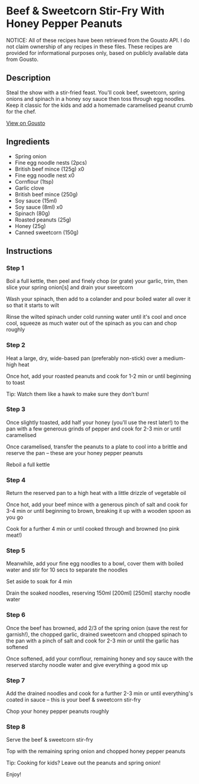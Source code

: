 # Beef & Sweetcorn Stir-Fry With Honey Pepper Peanuts

NOTICE: All of these recipes have been retrieved from the Gousto API. I do not claim ownership of any recipes in these files. These recipes are provided for informational purposes only, based on publicly available data from Gousto.

## Description

Steal the show with a stir-fried feast. You'll cook beef, sweetcorn, spring onions and spinach in a honey soy sauce then toss through egg noodles. Keep it classic for the kids and add a homemade caramelised peanut crumb for the chef.

[View on Gousto](https://www.gousto.co.uk/recipes/cookbook/beef-sweetcorn-stir-fry-with-honey-pepper-peanuts)

## Ingredients

- Spring onion
- Fine egg noodle nests (2pcs)
- British beef mince (125g) x0
- Fine egg noodle nest x0
- Cornflour (1tsp)
- Garlic clove
- British beef mince (250g)
- Soy sauce (15ml)
- Soy sauce (8ml) x0
- Spinach (80g)
- Roasted peanuts (25g)
- Honey (25g)
- Canned sweetcorn (150g)

## Instructions


### Step 1

Boil a full kettle, then peel and finely chop (or grate) your garlic, trim, then slice your spring onion[s] and drain your sweetcorn

Wash your spinach, then add to a colander and pour boiled water all over it so that it starts to wilt

Rinse the wilted spinach under cold running water until it's cool and once cool, squeeze as much water out of the spinach as you can and chop roughly


### Step 2

Heat a large, dry, wide-based pan (preferably non-stick) over a medium-high heat

Once hot, add your roasted peanuts and cook for 1-2 min or until beginning to toast

Tip: Watch them like a hawk to make sure they don’t burn!


### Step 3

Once slightly toasted, add half your honey (you'll use the rest later!) to the pan with a few generous grinds of pepper and cook for 2-3 min or until caramelised

Once caramelised, transfer the peanuts to a plate to cool into a brittle and reserve the pan – these are your honey pepper peanuts

Reboil a full kettle


### Step 4

Return the reserved pan to a high heat with a little drizzle of vegetable oil

Once hot, add your beef mince with a generous pinch of salt and cook for 3-4 min or until beginning to brown, breaking it up with a wooden spoon as you go

Cook for a further 4 min or until cooked through and browned (no pink meat!)


### Step 5

Meanwhile, add your fine egg noodles to a bowl, cover them with boiled water and stir for 10 secs to separate the noodles

Set aside to soak for 4 min

Drain the soaked noodles, reserving 150ml <span class="text-purple">[200ml]</span> <span class="text-danger">[250ml]</span> starchy noodle water


### Step 6

Once the beef has browned, add 2/3 of the spring onion (save the rest for garnish!), the chopped garlic, drained sweetcorn and chopped spinach to the pan with a pinch of salt and cook for 2-3 min or until the garlic has softened

Once softened, add your cornflour, remaining honey and soy sauce with the reserved starchy noodle water and give everything a good mix up


### Step 7

Add the drained noodles and cook for a further 2-3 min or until everything's coated in sauce – this is your beef & sweetcorn stir-fry

Chop your honey pepper peanuts roughly

### Step 8

Serve the beef & sweetcorn stir-fry

Top with the remaining spring onion and chopped honey pepper peanuts

<span class="text-danger">Tip: Cooking for kids? Leave out the peanuts and spring onion!</span>

Enjoy!

